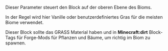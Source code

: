 Dieser Parameter steuert den Block auf der oberen Ebene des Bioms.

In der Regel wird hier Vanille oder benutzerdefiniertes Gras für die meisten Biome verwendet.

Dieser Block sollte das GRASS Material haben und in <b>Minecraft:dirt</b> Block-Tags für Forge-Mods für Pflanzen und Bäume, um richtig im Biom zu spawnen.